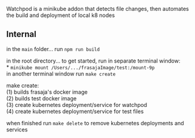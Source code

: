 Watchpod is a minikube addon that detects file changes, then automates the build and deployment of local k8 nodes

## Internal 

in the `main` folder...
  run `npm run build`

in the root directory...
  to get started, run in separate terminal window:  
     * `minikube mount /Users/.../frasajaImage/test:/mount-9p`  
  in another terminal window run `make create`

make create:  
  (1) builds frasaja's docker image  
  (2) builds test docker image  
  (3) create kubernetes deployment/service for watchpod  
  (4) create kubernetes deployment/service for test files

when finished run `make delete` to remove kubernetes deployments and services
